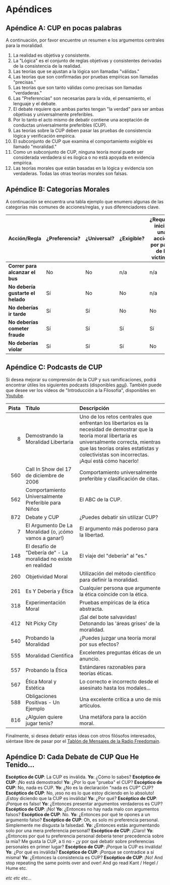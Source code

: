 # Apéndices

## Apéndice A: CUP en pocas palabras

A continuación, por favor encuentre un resumen e los argumentos centrales para la moralidad.

1. La realidad es objetiva y consistente.
2. La "Lógica" es el conjunto de reglas objetivas y consistentes derivadas de la consistencia de la realidad.
3. Las teorías que se ajustan a la lógica son llamadas "válidas."
4. Las teorías que son confirmadas por pruebas empíricas son llamadas "precisas."
5. Las teorías que son tanto válidas como precisas son llamadas "verdaderas."
6. Las "Preferencias" son necesarias para la vida, el pensamiento, el lenguaje y el debate.
7. El debate requiere que ambas partes tengan "la verdad" para ser ambas objetivas y universalmente preferibles.
8. Por lo tanto el acto mismo de debatir contiene una aceptación de conductas universalmente preferibles (CUP).
9. Las teorías sobre la CUP deben pasar las pruebas de consistencia lógica y verificación empírica.
10. El subconjunto de CUP que examina el comportamiento exigible es llamado "moralidad."
11. Como un subconjunto de CUP, ninguna teoría moral puede ser considerada verdadera si es ilogica o no está apoyada en evidencia empírica.
12. Las teorías morales que están basadas en la lógica y evidencia son verdaderas. Todas las otras teorías morales son falsas.

## Apéndice B: Categorías Morales

A continuación se encuentra una tabla ejemplo que enumero algunas de las categorías más comunes de acciones/reglas, y sus diferenciadores clave.

| Acción/Regla                      | ¿Preferencia? | ¿Universal? | ¿Exigible? | ¿Requiere iniciar una acción por parte de la víctima? | ¿Pueden ser evitados los violadores? | Categoría Moral                |
| --------------------------------- | ------------- | ----------- | ---------- | ----------------------------------------------------- | ------------------------------------ | ------------------------------ |
| **Correr para alcanzar el bus**   | No            | No          | n/a        | n/a                                                   | n/a                                  | Neutral                        |
| **No debería gustarte el helado** | Sí            | No          | No         | n/a                                                   | n/a                                  | Neutral (preferencia personal) |
| **No deberías ir tarde**          | Sí            | Sí          | No         | No                                                    | Sí                                   | APA                            |
| **No deberías cometer fraude**    | Sí            | Sí          | Sí         | Sí                                                    | Sí                                   | Buena                          |
| **No deberías violar**            | Sí            | Sí          | Sí         | No                                                    | No                                   | Buena                          |

## Apéndice C: Podcasts de CUP

Si desea mejorar su comprensión de la CUP y sus ramificaciones, podrá encontrar útiles los siguientes podcasts (disponibles [aquí](www.freedomainradio.com)). También puede que desee ver los vídeos de "Introducción a la Filosofía", disponibles en [Youtube](www.youtube.com/freedomainradio).

| Pista | Título                                                          | Descripción                                                                                                                                                                                                                                           |
| -----:|:--------------------------------------------------------------- |:----------------------------------------------------------------------------------------------------------------------------------------------------------------------------------------------------------------------------------------------------- |
|     8 | Demostrando la Moralidad Libertaria                             | Uno de los retos centrales que enfrentan los libertarios es la necesidad de demostrar que la teoría moral libertaria es universalmente correcta, mientras que las teorías orales estatistas y colectivistas son incorrectas. ¡Aquí está cómo hacerlo! |
|   560 | Call In Show del 17 de diciembre de 2006                        | Comportamiento universalmente preferible y clasificación de citas.                                                                                                                                                                                    |
|   562 | Comportamiento Universalmente Preferible para Niños             | El ABC de la CUP.                                                                                                                                                                                                                                     |
|   872 | Debate y CUP                                                    | ¿Puedes debatir sin utilizar CUP?                                                                                                                                                                                                                     |
|     7 | El Argumento De La Moralidad (o, ¡cómo vamos a ganar!)          | El argumento más poderoso para la libertad.                                                                                                                                                                                                           |
|   148 | El desafío de "Debería de" - La moralidad no existe en realidad | El viaje del "debería" al "es."                                                                                                                                                                                                                       |
|   260 | Objetividad Moral                                               | Utilización del método científico para definir la moralidad.                                                                                                                                                                                          |
|   261 | Es Y Debería y Ética                                            | Cualquier persona que argumente la ética coincide con la ética.                                                                                                                                                                                       |
|   318 | Experimentación Moral                                           | Pruebas empíricas de la ética abstracta.                                                                                                                                                                                                              |
|   412 | Nit Picky City                                                  | ¡Sal del bote salvavidas! Detonando las 'áreas grises' de la moralidad.                                                                                                                                                                               |
|   540 | Probando la Moralidad                                           | ¿Puedes juzgar una teoría moral por sus efectos?                                                                                                                                                                                                      |
|   555 | Moralidad Cientifica                                            | Excelentes preguntas éticas de un anuncio.                                                                                                                                                                                                            |
|   557 | Probando la Ética                                               | Estándares razonables para teorías éticas.                                                                                                                                                                                                            |
|   567 | Ética Moral y Estética                                          | Lo correcto e incorrecto desde el asesinato hasta los modales...                                                                                                                                                                                      |
|   588 | Obligaciones Positivas - Un Ejemplo                             | Una excelente crítica a uno de mis artículos.                                                                                                                                                                                                         |
|   816 | ¿Alguien quiere jugar tenis?                                    | Una metáfora para la acción moral.                                                                                                                                                                                                                    |

Finalmente, si desea debatir estas ideas con otros filósofos interesados, siéntase libre de pasar por el [Tablón de Mensajes de la Radio Freedomain](www.freedomainradio.com/board).

## Apéndice D: Cada Debate de CUP Que He Tenido...

**Escéptico de CUP**: La CUP es inválida. **Yo**: ¿Cómo lo sabes? **Escéptico de CUP**: ¡No está demostrado! **Yo**: ¿Por lo que "prueba" el CUP? **Escéptico de CUP**: No, nada es CUP. **Yo**: ¿No es la declaración "nada es CUP" CUP? **Escéptico de CUP**: No, ¡eso no es lo que estoy diciendo en lo absoluto! ¡Estoy diciendo que la CUP es inválida! **Yo**: ¿Por qué? **Escéptico de CUP**: ¡Porque es falso! **Yo**: ¿Entonces presentar argumentos verdaderos es CUP? **Escéptico de CUP**: ¡No! **Yo**: ¿Entonces no hay nada malo con argumentos falsos? **Escéptico de CUP**: No. **Yo**: ¿Entonces por qué te opones a un argumento falso? **Escéptico de CUP**: Oh, es solo mi preferencia personal. Simplemente me disgusta la falsedad. **Yo**: ¿Entonces estás argumentando solo por una mera preferencia personal? **Escéptico de CUP**: ¡Claro! **Yo**: ¿Entonces por qué tu preferencia personal debería tener precedencia sobre la mía? Me gusta la CUP, a ti no - ¿y por qué debatir sobre preferencias personales en primer lugar? **Escéptico de CUP**: ¡Porque la CUP es inválida! **Yo**: ¿Por qué es inválida? **Escéptico de CUP**: ¡Porque se contradice a sí misma! **Yo**: ¿Entonces la consistencia es CUP? **Escéptico de CUP**: ¡No! And stop repeating the same points over and over! And go read Kant / Hegel / Hume etc.

*etc etc etc...*